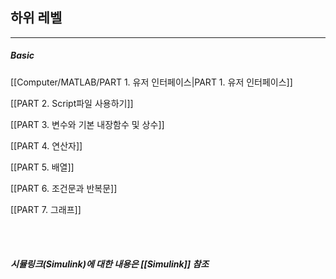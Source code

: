 ## 하위 레벨
<hr>

##### Basic

[[Computer/MATLAB/PART 1. 유저 인터페이스|PART 1. 유저 인터페이스]]

[[PART 2. Script파일 사용하기]]

[[PART 3. 변수와 기본 내장함수 및 상수]]

[[PART 4. 연산자]]

[[PART 5. 배열]]

[[PART 6. 조건문과 반복문]]

[[PART 7. 그래프]]

<br>
<br>

##### 시뮬링크(Simulink)에 대한 내용은 [[Simulink]] 참조
